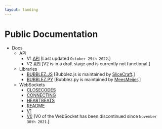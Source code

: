 ```yaml
---
layout: landing
---
```


# Public Documentation

* Docs
  * API
    * V1 [API](docs/api/v1.md) \[Last updated `October 29th 2022`.]
    * V2 [API](docs/api/v2.md) \[V2 is in a draft stage and is currently not functional.]
  * Libraries
    * [BUBBLEZ.JS](docs/libraries/BUBBLEZ.JS.md) \[Bubblez.js is maintained by [SliceCraft](https://github.com/SliceCraft).]
    * [BUBBLEZ.PY](docs/libraries/BUBBLEZ.PY.md) \[Bubblez.py is maintained by [MeesMeijer](https://github.com/MeesMeijer).]
  * WebSockets
    * [CLOSECODES](docs/websockets/CLOSECODES.md)
    * [CONNECTING](docs/websockets/CONNECTING.md)
    * [HEARTBEATS](docs/websockets/HEARTBEATS.md)
    * [README](docs/websockets/)
    * [V1](docs/websockets/V1.md)
    * [V0](docs/websockets/V0.md) \[V0 of the WebSocket has been discontinued since `November 30th 2021`.]
